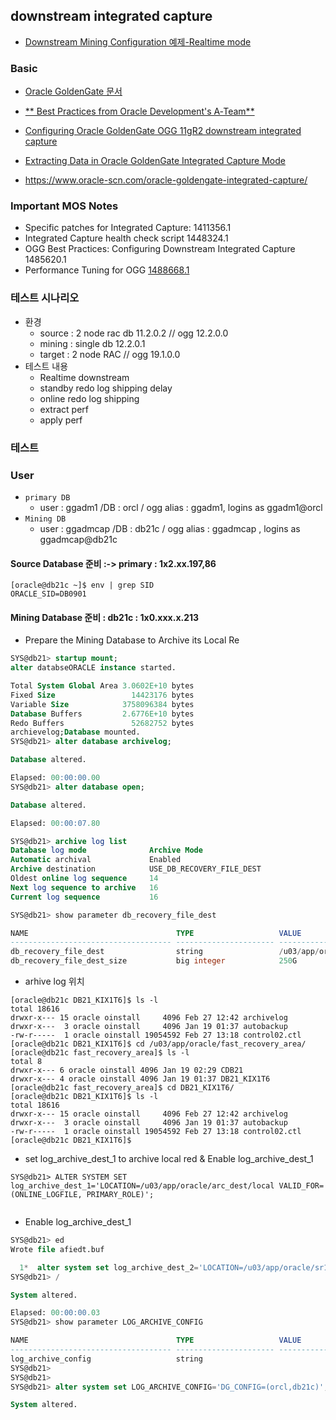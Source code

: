 ## downstream integrated capture
* [Downstream Mining Configuration 예제-Realtime mode](https://docs.oracle.com/goldengate/c1230/gg-winux/GGODB/example-downstream-mining-configuration.htm#GGODB-GUID-41D56EB7-0C14-438C-8791-8F93CB0DCAF8)
### Basic 
* [Oracle GoldenGate 문서](https://docs.oracle.com/en/middleware/goldengate/index.html)
* [** Best Practices from Oracle Development's A‑Team**](https://www.ateam-oracle.com/oracle-goldengate-best-practice-goldengate-downstream-extract-with-oracle-data-guard)
* [Configuring Oracle GoldenGate OGG 11gR2 downstream integrated capture](https://gjilevski.com/2012/10/31/configuring-oracle-goldengate-ogg-11gr2-downstream-integrated-capture/)

* [Extracting Data in Oracle GoldenGate Integrated Capture Mode](https://www.oracle.com/technetwork/database/availability/8398-goldengate-integrated-capture-1888658.pdf)
* https://www.oracle-scn.com/oracle-goldengate-integrated-capture/

### Important MOS Notes
* Specific patches for Integrated Capture: 1411356.1
* Integrated Capture health check script 1448324.1
* OGG Best Practices: Configuring Downstream Integrated Capture 1485620.1
* Performance Tuning for OGG [1488668.1](https://mosemp.us.oracle.com/epmos/faces/DocumentDisplay?_afrLoop=540428795909541&id=1488668.1&_adf.ctrl-state=nrjz6fd9l_229)

### 테스트 시나리오 
* 환경
  * source : 2 node rac db 11.2.0.2   // ogg 12.2.0.0
  * mining : single db 12.2.0.1        
  * target : 2 node RAC               // ogg 19.1.0.0
 * 테스트 내용
   * Realtime downstream
   * standby redo log shipping delay
   * online redo log shipping
   * extract perf
   * apply perf
### 테스트

### User
* ``primary DB``
  * user : ggadm1 /DB :  orcl  / ogg alias : ggadm1, logins as  ggadm1@orcl
* ``Mining DB``
  * user : ggadmcap   /DB :  db21c  / ogg alias : ggadmcap , logins as  ggadmcap@db21c
#### Source Database 준비 :-> primary : 1x2.xx.197,86
```
[oracle@db21c ~]$ env | grep SID
ORACLE_SID=DB0901
```
#### Mining Database 준비 : db21c :  1x0.xxx.x.213

* Prepare the Mining Database to Archive its Local Re

```sql
SYS@db21> startup mount;
alter databseORACLE instance started.

Total System Global Area 3.0602E+10 bytes
Fixed Size                 14423176 bytes
Variable Size            3758096384 bytes
Database Buffers         2.6776E+10 bytes
Redo Buffers               52682752 bytes
archievelog;Database mounted.
SYS@db21> alter database archivelog;

Database altered.

Elapsed: 00:00:00.00
SYS@db21> alter database open;

Database altered.

Elapsed: 00:00:07.80

SYS@db21> archive log list
Database log mode              Archive Mode
Automatic archival             Enabled
Archive destination            USE_DB_RECOVERY_FILE_DEST
Oldest online log sequence     14
Next log sequence to archive   16
Current log sequence           16

SYS@db21> show parameter db_recovery_file_dest

NAME                                 TYPE                   VALUE
------------------------------------ ---------------------- ------------------------------
db_recovery_file_dest                string                 /u03/app/oracle/fast_recovery_area
db_recovery_file_dest_size           big integer            250G

```

* arhive log 위치

```
[oracle@db21c DB21_KIX1T6]$ ls -l
total 18616
drwxr-x--- 15 oracle oinstall     4096 Feb 27 12:42 archivelog
drwxr-x---  3 oracle oinstall     4096 Jan 19 01:37 autobackup
-rw-r-----  1 oracle oinstall 19054592 Feb 27 13:18 control02.ctl
[oracle@db21c DB21_KIX1T6]$ cd /u03/app/oracle/fast_recovery_area/
[oracle@db21c fast_recovery_area]$ ls -l
total 8
drwxr-x--- 6 oracle oinstall 4096 Jan 19 02:29 CDB21
drwxr-x--- 4 oracle oinstall 4096 Jan 19 01:37 DB21_KIX1T6
[oracle@db21c fast_recovery_area]$ cd DB21_KIX1T6/
[oracle@db21c DB21_KIX1T6]$ ls -l
total 18616
drwxr-x--- 15 oracle oinstall     4096 Feb 27 12:42 archivelog
drwxr-x---  3 oracle oinstall     4096 Jan 19 01:37 autobackup
-rw-r-----  1 oracle oinstall 19054592 Feb 27 13:18 control02.ctl
[oracle@db21c DB21_KIX1T6]$

```


* set log_archive_dest_1 to archive local red & Enable log_archive_dest_1
```
SYS@db21> ALTER SYSTEM SET log_archive_dest_1='LOCATION=/u03/app/oracle/arc_dest/local VALID_FOR=(ONLINE_LOGFILE, PRIMARY_ROLE)';


```

* Enable log_archive_dest_1

```sql
SYS@db21> ed
Wrote file afiedt.buf

  1*  alter system set log_archive_dest_2='LOCATION=/u03/app/oracle/sr1_orcl, VALID_FOR=(STANDBY_LOGFILE,PRIMARY_ROLE)'
SYS@db21> /

System altered.

Elapsed: 00:00:00.03
SYS@db21> show parameter LOG_ARCHIVE_CONFIG

NAME                                 TYPE                   VALUE
------------------------------------ ---------------------- ------------------------------
log_archive_config                   string
SYS@db21>
SYS@db21>
SYS@db21> alter system set LOG_ARCHIVE_CONFIG='DG_CONFIG=(orcl,db21c)';

System altered.


```
